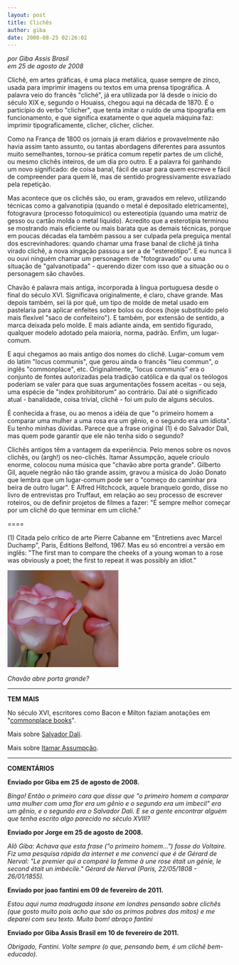 ```yaml
---
layout: post
title: Clichês
author: giba
date: 2008-08-25 02:26:02
---
```

*por Giba Assis Brasil*\
*em 25 de agosto de 2008*

Clichê, em artes gráficas, é uma placa metálica, quase sempre de zinco, usada para imprimir imagens ou textos em uma prensa tipográfica. A palavra veio do francês "cliché", já era utilizada por lá desde o início do século XIX e, segundo o Houaiss, chegou aqui na década de 1870. É o particípio do verbo "clicher", que tenta imitar o ruído de uma tipografia em funcionamento, e que significa exatamente o que aquela máquina faz: imprimir tipograficamente, clicher, clicher, clicher.

Como na França de 1800 os jornais já eram diários e provavelmente não havia assim tanto assunto, ou tantas abordagens diferentes para assuntos muito semelhantes, tornou-se prática comum repetir partes de um clichê, ou mesmo clichês inteiros, de um dia pro outro. E a palavra foi ganhando um novo significado: de coisa banal, fácil de usar para quem escreve e fácil de compreender para quem lê, mas de sentido progressivamente esvaziado pela repetição.

Mas acontece que os clichês são, ou eram, gravados em relevo, utilizando técnicas como a galvanotipia (quando o metal é depositado eletricamente), fotogravura (processo fotoquímico) ou estereotipia (quando uma matriz de gesso ou cartão molda o metal líquido). Acredito que a esterotipia terminou se mostrando mais eficiente ou mais barata que as demais técnicas, porque em poucas décadas ela também passou a ser culpada pela preguiça mental dos escrevinhadores: quando chamar uma frase banal de clichê já tinha virado clichê, a nova xingação passou a ser a de "estereótipo". E eu nunca li ou ouvi ninguém chamar um personagem de "fotogravado" ou uma situação de "galvanotipada" - querendo dizer com isso que a situação ou o personagem são chavões.

Chavão é palavra mais antiga, incorporada à língua portuguesa desde o final do século XVI. Significava originalmente, é claro, chave grande. Mas depois também, sei lá por quê, um tipo de molde de metal usado em pastelaria para aplicar enfeites sobre bolos ou doces (hoje substituído pelo mais flexível "saco de confeiteiro"). E também, por extensão de sentido, a marca deixada pelo molde. E mais adiante ainda, em sentido figurado, qualquer modelo adotado pela maioria, norma, padrão. Enfim, um lugar-comum.

E aqui chegamos ao mais antigo dos nomes do clichê. Lugar-comum vem do latim "locus communis", que gerou ainda o francês "lieu commun", o inglês "commonplace", etc. Originalmente, "locus communis" era o conjunto de fontes autorizadas pela tradição católica e da qual os teólogos poderiam se valer para que suas argumentações fossem aceitas - ou seja, uma espécie de "index prohibitorum" ao contrário. Daí até o significado atual - banalidade, coisa trivial, clichê - foi um pulo de alguns séculos.

É conhecida a frase, ou ao menos a idéia de que "o primeiro homem a comparar uma mulher a uma rosa era um gênio, e o segundo era um idiota". Eu tenho minhas dúvidas. Parece que a frase original (1) é do Salvador Dali, mas quem pode garantir que ele não tenha sido o segundo?

Clichês antigos têm a vantagem da experiência. Pelo menos sobre os novos clichês, ou (argh!) os neo-clichês. Itamar Assumpção, aquele crioulo enorme, colocou numa música que "chavão abre porta grande". Gilberto Gil, aquele negrão não tão grande assim, gravou a música do João Donato que lembra que um lugar-comum pode ser o "começo do caminhar pra beira de outro lugar". E Alfred Hitchcock, aquele branquelo gordo, disse no livro de entrevistas pro Truffaut, em relação ao seu processo de escrever roteiros, ou de definir projetos de filmes a fazer: "É sempre melhor começar por um clichê do que terminar em um clichê."

\====

(1) Citada pelo crítico de arte Pierre Cabanne em "Entretiens avec Marcel Duchamp", Paris, Éditions Belfond, 1967. Mas eu só encontrei a versão em inglês: "The first man to compare the cheeks of a young woman to a rose was obviously a poet; the first to repeat it was possibly an idiot."



![](/uploads/chavao.jpg)

*Chavão abre porta grande?*

- - -

**TEM MAIS**

No século XVI, escritores como Bacon e Milton faziam anotações em "[commonplace books](https://en.wikipedia.org/wiki/Commonplace_book)".

Mais sobre [Salvador Dali](http://pt.wikipedia.org/wiki/Salvador_Dal%C3%AD).

Mais sobre [Itamar Assumpção](http://www.mpbnet.com.br/canto.brasileiro/itamar.assumpcao/).

- - -

**COMENTÁRIOS**

**Enviado por Giba em 25 de agosto de 2008.**

*Bingo! Então o primeiro cara que disse que "o primeiro homem a comparar uma mulher com uma flor era um gênio e o segundo era um imbecil" era um gênio, e o segundo era o Salvador Dali. E se a gente encontrar alguém que tenha escrito algo parecido no século XVIII?*

**Enviado por Jorge em 25 de agosto de 2008.**

*Alô Giba: Achava que esta frase ("o primeiro homem...") fosse do Voltaire. Fiz uma pesquisa rápida da internet e me convenci que é de Gérard de Nerval: "Le premier qui a comparé la femme à une rose était un génie, le second était un imbécile." Gérard de Nerval (Paris, 22/05/1808 - 26/01/1855).*

**Enviado por joao fantini em 09 de fevereiro de 2011.**

*Estou aqui numa madrugada insone em londres pensando sobre clichês (que gosto muito pois acho que são os primos pobres dos mitos) e me deparei com seu texto. Muito bom! abraço fantini*

**Enviado por Giba Assis Brasil em 10 de fevereiro de 2011.**

*Obrigado, Fantini. Volte sempre (o que, pensando bem, é um clichê bem-educado).*